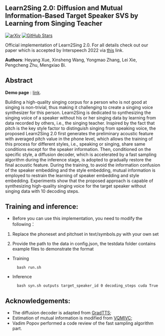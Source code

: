 ## Learn2Sing 2.0: Diffusion and Mutual Information-Based Target Speaker SVS by Learning from Singing Teacher
[![arXiv](https://img.shields.io/badge/arXiv-Paper-<COLOR>.svg)](https://arxiv.org/abs/2203.16408)
[![GitHub Stars](https://img.shields.io/github/stars/WelkinYang/Learn2Sing2.0?style=social)](https://github.com/WelkinYang/Learn2Sing2.0)

Official implementation of Learn2Sing 2.0. For all details check out our paper which is accepted by Interspeech 2022 via [this](https://arxiv.org/abs/2203.16408) link.

**Authors**: Heyang Xue, Xinsheng Wang, Yongmao Zhang, Lei Xie, Pengcheng Zhu, Mengxiao Bi.

## Abstract

**Demo page** : [link](https://welkinyang.github.io/Learn2Sing2.0/).

Building a high-quality singing corpus for a person who is not good at singing is non-trivial, thus making it challenging to create a singing voice synthesizer for this person. Learn2Sing is dedicated to synthesizing the singing voice of a speaker without his or her singing data by learning from data recorded by others, i.e., the singing teacher. Inspired by the fact that pitch is the key style factor to distinguish singing from speaking voice, the proposed Learn2Sing 2.0 first generates the preliminary acoustic feature with averaged pitch value in the phone level, which allows the training of this process for different styles, i.e., speaking or singing, share same conditions except for the speaker information. Then, conditioned on the specific style, a diffusion decoder, which is accelerated by a fast sampling algorithm during the inference stage, is adopted to gradually restore the final acoustic feature. During the training, to avoid the information confusion of the speaker embedding and the style embedding, mutual information is employed to restrain the learning of speaker embedding and style embedding. Experiments show that the proposed approach is capable of synthesizing high-quality singing voice for the target speaker without singing data with 10 decoding steps.

## Training and inference:
*  Before you can use this implementation, you need to modify the following：

1. Replace the phoneset and pitchset in text/symbols.py with your own set

2. Provide the path to the data in config.json, the testdata folder contains example files to demonstrate the format

* Training

		bash run.sh
  
* Inference

		bash syn.sh outputs target_speaker_id 0 decoding_steps cuda True
		
## Acknowledgements:
* The diffusion decoder is adapted from [GradTTS](https://github.com/huawei-noah/Speech-Backbones/tree/main/Grad-TTS);
* Estimation of mutual information is modified from [VQMIVC](https://github.com/Wendison/VQMIVC/);
* Vadim Popov performed a code review of the fast sampling algorithm part.
